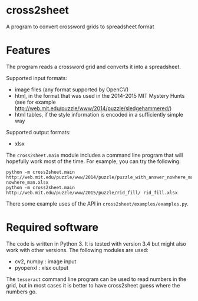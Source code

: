 cross2sheet
===========

A program to convert crossword grids to spreadsheet format

Features
========
The program reads a crossword grid and converts it into a spreadsheet.

Supported input formats:
* image files (any format supported by OpenCV)
* html, in the format that was used in the 2014-2015 MIT Mystery Hunts (see for example http://web.mit.edu/puzzle/www/2014/puzzle/sledgehammered/)
* html tables, if the style information is encoded in a sufficiently simple way

Supported output formats:
* xlsx

The `cross2sheet.main` module includes a command line program that will
hopefully work most of the time.  For example, you can try the following:
```
python -m cross2sheet.main http://web.mit.edu/puzzle/www/2014/puzzle/puzzle_with_answer_nowhere_man/grid.png nowhere_man.xlsx
python -m cross2sheet.main http://web.mit.edu/puzzle/www/2015/puzzle/rid_fill/ rid_fill.xlsx
```

There some example uses of the API in `cross2sheet/examples/examples.py`.

Required software
=================
The code is written in Python 3.  It is tested with version 3.4 but might also
work with other versions.  The following modules are used:
* cv2, numpy : image input
* pyopenxl : xlsx output

The `tesseract` command line program can be used to read numbers in the grid, but in
most cases it is better to have cross2sheet guess where the numbers go.
